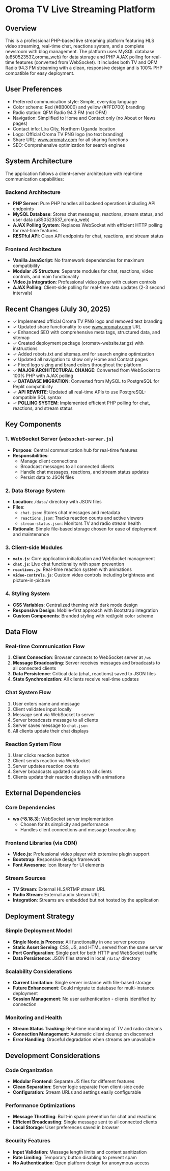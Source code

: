 # Oroma TV Live Streaming Platform

## Overview

This is a professional PHP-based live streaming platform featuring HLS video streaming, real-time chat, reactions system, and a complete newsroom with blog management. The platform uses MySQL database (u850523537_oroma_web) for data storage and PHP AJAX polling for real-time features (converted from WebSocket). It includes both TV and QFM Radio 94.3 FM streaming with a clean, responsive design and is 100% PHP compatible for easy deployment.

## User Preferences

- Preferred communication style: Simple, everyday language
- Color scheme: Red (#8B0000) and yellow (#FFD700) branding
- Radio station: QFM Radio 94.3 FM (not OFM)
- Navigation: Simplified to Home and Contact only (no About or News pages)
- Contact info: Lira City, Northern Uganda location
- Logo: Official Oroma TV PNG logo (no text branding)
- Share URL: www.oromatv.com for all sharing functions
- SEO: Comprehensive optimization for search engines

## System Architecture

The application follows a client-server architecture with real-time communication capabilities:

### Backend Architecture
- **PHP Server**: Pure PHP handles all backend operations including API endpoints
- **MySQL Database**: Stores chat messages, reactions, stream status, and user data (u850523537_oroma_web)
- **AJAX Polling System**: Replaces WebSocket with efficient HTTP polling for real-time features
- **RESTful API**: Clean API endpoints for chat, reactions, and stream status

### Frontend Architecture
- **Vanilla JavaScript**: No framework dependencies for maximum compatibility
- **Modular JS Structure**: Separate modules for chat, reactions, video controls, and main functionality
- **Video.js Integration**: Professional video player with custom controls
- **AJAX Polling**: Client-side polling for real-time data updates (2-3 second intervals)

## Recent Changes (July 30, 2025)

- ✓ Implemented official Oroma TV PNG logo and removed text branding
- ✓ Updated share functionality to use www.oromatv.com URL
- ✓ Enhanced SEO with comprehensive meta tags, structured data, and sitemap
- ✓ Created deployment package (oromatv-website.tar.gz) with instructions
- ✓ Added robots.txt and sitemap.xml for search engine optimization
- ✓ Updated all navigation to show only Home and Contact pages
- ✓ Fixed logo sizing and brand colors throughout the platform
- ✓ **MAJOR ARCHITECTURAL CHANGE**: Converted from WebSocket to 100% PHP with AJAX polling
- ✓ **DATABASE MIGRATION**: Converted from MySQL to PostgreSQL for Replit compatibility
- ✓ **API REWRITE**: Updated all real-time APIs to use PostgreSQL-compatible SQL syntax
- ✓ **POLLING SYSTEM**: Implemented efficient PHP polling for chat, reactions, and stream status

## Key Components

### 1. WebSocket Server (`websocket-server.js`)
- **Purpose**: Central communication hub for real-time features
- **Responsibilities**: 
  - Manage client connections
  - Broadcast messages to all connected clients
  - Handle chat messages, reactions, and stream status updates
  - Persist data to JSON files

### 2. Data Storage System
- **Location**: `/data/` directory with JSON files
- **Files**:
  - `chat.json`: Stores chat messages and metadata
  - `reactions.json`: Tracks reaction counts and active viewers
  - `stream-status.json`: Monitors TV and radio stream health
- **Rationale**: Simple file-based storage chosen for ease of deployment and maintenance

### 3. Client-side Modules
- **`main.js`**: Core application initialization and WebSocket management
- **`chat.js`**: Live chat functionality with spam prevention
- **`reactions.js`**: Real-time reaction system with animations
- **`video-controls.js`**: Custom video controls including brightness and picture-in-picture

### 4. Styling System
- **CSS Variables**: Centralized theming with dark mode design
- **Responsive Design**: Mobile-first approach with Bootstrap integration
- **Custom Components**: Branded styling with red/gold color scheme

## Data Flow

### Real-time Communication Flow
1. **Client Connection**: Browser connects to WebSocket server at `/ws`
2. **Message Broadcasting**: Server receives messages and broadcasts to all connected clients
3. **Data Persistence**: Critical data (chat, reactions) saved to JSON files
4. **State Synchronization**: All clients receive real-time updates

### Chat System Flow
1. User enters name and message
2. Client validates input locally
3. Message sent via WebSocket to server
4. Server broadcasts message to all clients
5. Server saves message to `chat.json`
6. All clients update their chat displays

### Reaction System Flow
1. User clicks reaction button
2. Client sends reaction via WebSocket
3. Server updates reaction counts
4. Server broadcasts updated counts to all clients
5. Clients update their reaction displays with animations

## External Dependencies

### Core Dependencies
- **ws (^8.18.3)**: WebSocket server implementation
  - Chosen for its simplicity and performance
  - Handles client connections and message broadcasting

### Frontend Libraries (via CDN)
- **Video.js**: Professional video player with extensive plugin support
- **Bootstrap**: Responsive design framework
- **Font Awesome**: Icon library for UI elements

### Stream Sources
- **TV Stream**: External HLS/RTMP stream URL
- **Radio Stream**: External audio stream URL
- **Integration**: Streams are embedded but not hosted by the application

## Deployment Strategy

### Simple Deployment Model
- **Single Node.js Process**: All functionality in one server process
- **Static Asset Serving**: CSS, JS, and HTML served from the same server
- **Port Configuration**: Single port for both HTTP and WebSocket traffic
- **Data Persistence**: JSON files stored in local `/data/` directory

### Scalability Considerations
- **Current Limitation**: Single server instance with file-based storage
- **Future Enhancement**: Could migrate to database for multi-instance deployment
- **Session Management**: No user authentication - clients identified by connection

### Monitoring and Health
- **Stream Status Tracking**: Real-time monitoring of TV and radio streams
- **Connection Management**: Automatic client cleanup on disconnect
- **Error Handling**: Graceful degradation when streams are unavailable

## Development Considerations

### Code Organization
- **Modular Frontend**: Separate JS files for different features
- **Clean Separation**: Server logic separate from client-side code
- **Configuration**: Stream URLs and settings easily configurable

### Performance Optimizations
- **Message Throttling**: Built-in spam prevention for chat and reactions
- **Efficient Broadcasting**: Single message sent to all connected clients
- **Local Storage**: User preferences saved in browser

### Security Features
- **Input Validation**: Message length limits and content sanitization
- **Rate Limiting**: Temporary button disabling to prevent spam
- **No Authentication**: Open platform design for anonymous access